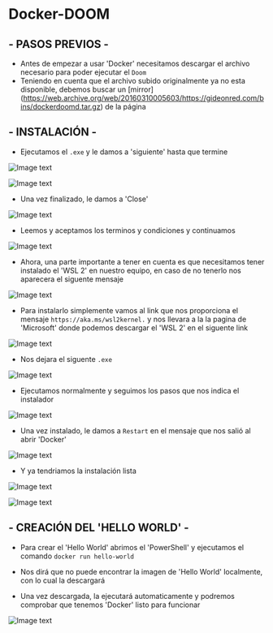 # Docker-DOOM

## - PASOS PREVIOS -

- Antes de empezar a usar 'Docker' necesitamos descargar el archivo necesario para poder ejecutar el `Doom`
- Teniendo en cuenta que el archivo subido originalmente ya no esta disponible, debemos buscar un [mirror] (https://web.archive.org/web/20160310005603/https://gideonred.com/bins/dockerdoomd.tar.gz) de la página



## - INSTALACIÓN -

- Ejecutamos el `.exe` y le damos a 'siguiente' hasta que termine

![Image text](https://github.com/DavidMuletMelia/Instalacion-de-Docker-en-Windows-Linux-o-Mac/blob/main/docker/1.PNG)

![Image text](https://github.com/DavidMuletMelia/Instalacion-de-Docker-en-Windows-Linux-o-Mac/blob/main/docker/2.PNG)

- Una vez finalizado, le damos a 'Close'

![Image text](https://github.com/DavidMuletMelia/Instalacion-de-Docker-en-Windows-Linux-o-Mac/blob/main/docker/3.PNG)

- Leemos y aceptamos los terminos y condiciones y continuamos

![Image text](https://github.com/DavidMuletMelia/Instalacion-de-Docker-en-Windows-Linux-o-Mac/blob/main/docker/4.PNG)

- Ahora, una parte importante a tener en cuenta es que necesitamos tener instalado el 'WSL 2' en nuestro equipo, en caso de no tenerlo nos aparecera el siguente mensaje

![Image text](https://github.com/DavidMuletMelia/Instalacion-de-Docker-en-Windows-Linux-o-Mac/blob/main/docker/5.PNG)

- Para instalarlo simplemente vamos al link que nos proporciona el mensaje `https://aka.ms/wsl2kernel.` y nos llevara a la la pagina de 'Microsoft' donde podemos descargar el 'WSL 2' en el siguente link

![Image text](https://github.com/DavidMuletMelia/Instalacion-de-Docker-en-Windows-Linux-o-Mac/blob/main/docker/6.PNG)

- Nos dejara el siguente `.exe`

![Image text](https://github.com/DavidMuletMelia/Instalacion-de-Docker-en-Windows-Linux-o-Mac/blob/main/docker/7.PNG)

- Ejecutamos normalmente y seguimos los pasos que nos indica el instalador

![Image text](https://github.com/DavidMuletMelia/Instalacion-de-Docker-en-Windows-Linux-o-Mac/blob/main/docker/8.PNG)

- Una vez instalado, le damos a `Restart` en el mensaje que nos salió al abrir 'Docker'

![Image text](https://github.com/DavidMuletMelia/Instalacion-de-Docker-en-Windows-Linux-o-Mac/blob/main/docker/5.PNG)

- Y ya tendriamos la instalación lista

![Image text](https://github.com/DavidMuletMelia/Instalacion-de-Docker-en-Windows-Linux-o-Mac/blob/main/docker/9.PNG)

![Image text](https://github.com/DavidMuletMelia/Instalacion-de-Docker-en-Windows-Linux-o-Mac/blob/main/docker/10.PNG)


## - CREACIÓN DEL 'HELLO WORLD' -

- Para crear el 'Hello World' abrimos el 'PowerShell' y ejecutamos el comando `docker run hello-world`

- Nos dirá que no puede encontrar la imagen de 'Hello World' localmente, con lo cual la descargará

- Una vez descargada, la ejecutará automaticamente y podremos comprobar que tenemos 'Docker' listo para funcionar

![Image text](https://github.com/DavidMuletMelia/Instalacion-de-Docker-en-Windows-Linux-o-Mac/blob/main/docker/11.PNG)
